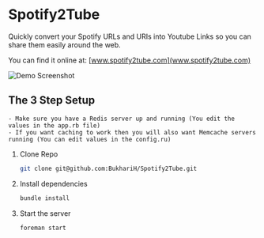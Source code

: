 Spotify2Tube
============

Quickly convert your Spotify URLs and URIs into Youtube Links so you can share them easily around the web.

You can find it online at:
[www.spotify2tube.com](www.spotify2tube.com)

![Demo Screenshot](https://s3.amazonaws.com/f.cl.ly/items/0T27213w0Q172g082D1z/Screen%20Shot%202014-04-09%20at%2017.13.13.png)


## The 3 Step Setup
	- Make sure you have a Redis server up and running (You edit the values in the app.rb file)
	- If you want caching to work then you will also want Memcache servers running (You can edit values in the config.ru)


1. Clone Repo

	```bash
	git clone git@github.com:BukhariH/Spotify2Tube.git
	```

2. Install dependencies

	```bash
	bundle install
	```

3. Start the server

	```bash
	foreman start
	```
